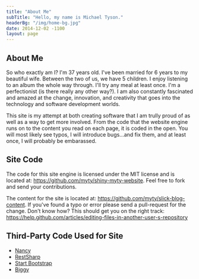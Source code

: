 ```yaml
---
title: "About Me"
subTitle: "Hello, my name is Michael Tyson."
headerBg: "/img/home-bg.jpg"
date: 2014-12-02 -1100
layout: page
---
```


## About Me
So who exactly am I?  I'm 37 years old.  I've been married for 6 years to my beautiful wife. Between the two of us, we have 5 children. I enjoy listening to an album the whole way through. I'll try any meal at least once. I'm a perfectionist (is there really any other way?).  I am also constantly fascinated and amazed at the change, innovation, and creativity that goes into the technology and software development worlds.

This site is my attempt at both creating software that I am trully proud of as well as a way to get more involved. From the code that the website engine runs on to the content you read on each page, it is coded in the open.  You will most likely see typos, I will introduce bugs...and fix them, and at least once, I will probably be embarassed.

## Site Code
The code for this site engine is licensed under the MIT license and is located at: <https://github.com/myty/shiny-myty-website>. Feel free to fork and send your contributions.

The content for the site is located at: <https://github.com/myty/slick-blog-content>. If you've found a typo or error please send a pull-request for the change.  Don't know how? This should get you on the right track: <https://help.github.com/articles/editing-files-in-another-user-s-repository>

## Third-Party Code Used for Site
- [Nancy](http://nancyfx.org/)
- [RestSharp](http://restsharp.org/)
- [Start Bootstrap](http://startbootstrap.com/template-overviews/clean-blog/)
- [Biggy](https://github.com/xivSolutions/biggy)
